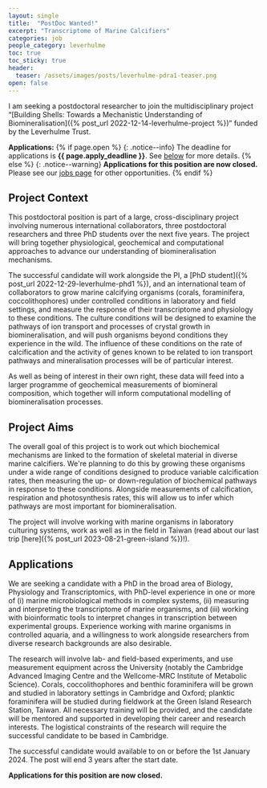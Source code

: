 ```yaml
---
layout: single
title:  "PostDoc Wanted!"
excerpt: "Transcriptome of Marine Calcifiers"
categories: job
people_category: leverhulme
toc: true
toc_sticky: true
header:
  teaser: /assets/images/posts/leverhulme-pdra1-teaser.png
open: false
---
```


I am seeking a postdoctoral researcher to join the multidisciplinary project “[Building Shells: Towards a Mechanistic Understanding of Biomineralisation]({% post_url 2022-12-14-leverhulme-project %})” funded by the Leverhulme Trust.

**Applications:**
{% if page.open %}
{: .notice--info}
The deadline for applications is **{{ page.apply_deadline }}**. See [below](#logistical-details) for more details.
{% else %}
{: .notice--warning}
**Applications for this position are now closed.** Please see our [jobs page](/jobs) for other opportunities.
{% endif %}

## Project Context

This postdoctoral position is part of a large, cross-disciplinary project involving numerous international collaborators, three postdoctoral researchers and three PhD students over the next five years.
The project will bring together physiological, geochemical and computational approaches to advance our understanding of biomineralisation mechanisms.

The successful candidate will work alongside the PI, a [PhD student]({% post_url 2022-12-29-leverhulme-phd1 %}), and an international team of collaborators to grow marine calcifying organisms (corals, foraminifera, coccolithophores) under controlled conditions in laboratory and field settings, and measure the response of their transcriptome and physiology to these conditions.
The culture conditions will be designed to examine the pathways of ion transport and processes of crystal growth in biomineralisation, and will push organisms beyond conditions they experience in the wild.
The influence of these conditions on the rate of calcification and the activity of genes known to be related to ion transport pathways and mineralisation processes will be of particular interest.

As well as being of interest in their own right, these data will feed into a larger programme of geochemical measurements of biomineral composition, which together will inform computational modelling of biomineralisation processes.

## Project Aims

The overall goal of this project is to work out which biochemical mechanisms are linked to the formation of skeletal material in diverse marine calcifiers.
We're planning to do this by growing these organisms under a wide range of conditions designed to produce variable calcification rates, then measuring the up- or down-regulation of biochemical pathways in response to these conditions.
Alongside measurements of calcification, respiration and photosynthesis rates, this will allow us to infer which pathways are most important for biomineralisation.

The project will involve working with marine organisms in laboratory culturing systems, work as well as in the field in Taiwan (read about our last trip [here]({% post_url 2023-08-21-green-island %})!).

## Applications

We are seeking a candidate with a PhD in the broad area of Biology, Physiology and Transcriptomics, with PhD-level experience in one or more of (i) marine microbiological methods in complex systems, (ii) measuring and interpreting the transcriptome of marine organisms, and (iii) working with bioinformatic tools to interpret changes in transcription between experimental groups. Experience working with marine organisms in controlled aquaria, and a willingness to work alongside researchers from diverse research backgrounds are also desirable.

The research will involve lab- and field-based experiments, and use measurement equipment across the University (notably the Cambridge Advanced Imaging Centre and the Wellcome-MRC Institute of Metabolic Science). Corals, coccolithophores and benthic foraminifera will be grown and studied in laboratory settings in Cambridge and Oxford; planktic foraminifera will be studied during fieldwork at the Green Island Research Station, Taiwan. All necessary training will be provided, and the candidate will be mentored and supported in developing their career and research interests.
The logistical constraints of the research will require the successful candidate to be based in Cambridge.

The successful candidate would available to on or before the 1st January 2024. The post will end 3 years after the start date.

**Applications for this position are now closed.**

<!-- Please [get in touch](mailto:ob266@cam.ac.uk) to discuss the project in more detail if you are interested in applying. -->

<!-- The deadline for applications is **midnight (UTC) on 30<sup>th</sup> November 2023**. We anticipate that interviews will be held in the first week of December 2023. -->

<!-- [Apply Here](https://www.jobs.cam.ac.uk/job/39499/){: .btn .btn--info} -->


